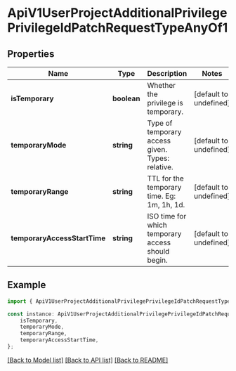 # ApiV1UserProjectAdditionalPrivilegePrivilegeIdPatchRequestTypeAnyOf1


## Properties

Name | Type | Description | Notes
------------ | ------------- | ------------- | -------------
**isTemporary** | **boolean** | Whether the privilege is temporary. | [default to undefined]
**temporaryMode** | **string** | Type of temporary access given. Types: relative. | [default to undefined]
**temporaryRange** | **string** | TTL for the temporary time. Eg: 1m, 1h, 1d. | [default to undefined]
**temporaryAccessStartTime** | **string** | ISO time for which temporary access should begin. | [default to undefined]

## Example

```typescript
import { ApiV1UserProjectAdditionalPrivilegePrivilegeIdPatchRequestTypeAnyOf1 } from './api';

const instance: ApiV1UserProjectAdditionalPrivilegePrivilegeIdPatchRequestTypeAnyOf1 = {
    isTemporary,
    temporaryMode,
    temporaryRange,
    temporaryAccessStartTime,
};
```

[[Back to Model list]](../README.md#documentation-for-models) [[Back to API list]](../README.md#documentation-for-api-endpoints) [[Back to README]](../README.md)
